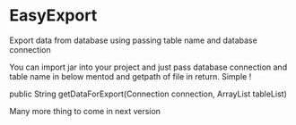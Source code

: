 # EasyExport
Export data from database using passing table name and database connection

You can import jar into your project and just pass database connection and table name in below mentod and getpath of file in return. Simple !

public String getDataForExport(Connection connection, ArrayList<String> tableList)
  
  
 Many more thing to come in next version

